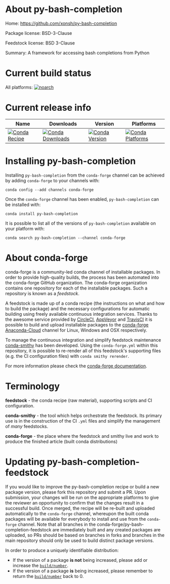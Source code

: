 About py-bash-completion
========================

Home: https://github.com/xonsh/py-bash-completion

Package license: BSD-3-Clause

Feedstock license: BSD 3-Clause

Summary: A framework for accessing bash completions from Python



Current build status
====================

All platforms:
[![noarch](https://img.shields.io/circleci/project/github/conda-forge/py-bash-completion-feedstock/master.svg?label=noarch)](https://circleci.com/gh/conda-forge/py-bash-completion-feedstock)

Current release info
====================

| Name | Downloads | Version | Platforms |
| --- | --- | --- | --- |
| [![Conda Recipe](https://img.shields.io/badge/recipe-py--bash--completion-green.svg)](https://anaconda.org/conda-forge/py-bash-completion) | [![Conda Downloads](https://img.shields.io/conda/dn/conda-forge/py-bash-completion.svg)](https://anaconda.org/conda-forge/py-bash-completion) | [![Conda Version](https://img.shields.io/conda/vn/conda-forge/py-bash-completion.svg)](https://anaconda.org/conda-forge/py-bash-completion) | [![Conda Platforms](https://img.shields.io/conda/pn/conda-forge/py-bash-completion.svg)](https://anaconda.org/conda-forge/py-bash-completion) |

Installing py-bash-completion
=============================

Installing `py-bash-completion` from the `conda-forge` channel can be achieved by adding `conda-forge` to your channels with:

```
conda config --add channels conda-forge
```

Once the `conda-forge` channel has been enabled, `py-bash-completion` can be installed with:

```
conda install py-bash-completion
```

It is possible to list all of the versions of `py-bash-completion` available on your platform with:

```
conda search py-bash-completion --channel conda-forge
```


About conda-forge
=================

conda-forge is a community-led conda channel of installable packages.
In order to provide high-quality builds, the process has been automated into the
conda-forge GitHub organization. The conda-forge organization contains one repository
for each of the installable packages. Such a repository is known as a *feedstock*.

A feedstock is made up of a conda recipe (the instructions on what and how to build
the package) and the necessary configurations for automatic building using freely
available continuous integration services. Thanks to the awesome service provided by
[CircleCI](https://circleci.com/), [AppVeyor](https://www.appveyor.com/)
and [TravisCI](https://travis-ci.org/) it is possible to build and upload installable
packages to the [conda-forge](https://anaconda.org/conda-forge)
[Anaconda-Cloud](https://anaconda.org/) channel for Linux, Windows and OSX respectively.

To manage the continuous integration and simplify feedstock maintenance
[conda-smithy](https://github.com/conda-forge/conda-smithy) has been developed.
Using the ``conda-forge.yml`` within this repository, it is possible to re-render all of
this feedstock's supporting files (e.g. the CI configuration files) with ``conda smithy rerender``.

For more information please check the [conda-forge documentation](https://conda-forge.org/docs/).

Terminology
===========

**feedstock** - the conda recipe (raw material), supporting scripts and CI configuration.

**conda-smithy** - the tool which helps orchestrate the feedstock.
                   Its primary use is in the construction of the CI ``.yml`` files
                   and simplify the management of *many* feedstocks.

**conda-forge** - the place where the feedstock and smithy live and work to
                  produce the finished article (built conda distributions)


Updating py-bash-completion-feedstock
=====================================

If you would like to improve the py-bash-completion recipe or build a new
package version, please fork this repository and submit a PR. Upon submission,
your changes will be run on the appropriate platforms to give the reviewer an
opportunity to confirm that the changes result in a successful build. Once
merged, the recipe will be re-built and uploaded automatically to the
`conda-forge` channel, whereupon the built conda packages will be available for
everybody to install and use from the `conda-forge` channel.
Note that all branches in the conda-forge/py-bash-completion-feedstock are
immediately built and any created packages are uploaded, so PRs should be based
on branches in forks and branches in the main repository should only be used to
build distinct package versions.

In order to produce a uniquely identifiable distribution:
 * If the version of a package **is not** being increased, please add or increase
   the [``build/number``](https://conda.io/docs/user-guide/tasks/build-packages/define-metadata.html#build-number-and-string).
 * If the version of a package **is** being increased, please remember to return
   the [``build/number``](https://conda.io/docs/user-guide/tasks/build-packages/define-metadata.html#build-number-and-string)
   back to 0.
